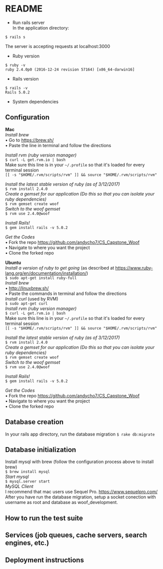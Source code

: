 # README


* Run rails server  
In the application directory:  
```
$ rails s
```
The server is accepting requests at localhost:3000  
* Ruby version  
```
$ ruby -v
ruby 2.4.0p0 (2016-12-24 revision 57164) [x86_64-darwin16]
```
* Rails version  
```
$ rails -v
Rails 5.0.2
```  
* System dependencies

## Configuration  
  **Mac**  
  _Install brew_  
	• Go to https://brew.sh/  
	• Paste the line in terminal and follow the directions

  _Install rvm (ruby version manager)_  
`$ curl -L get.rvm.io | bash`  
	Make sure this line is in your `~/.profile` so that it's loaded for every terminal session  
`[[ -s "$HOME/.rvm/scripts/rvm" ]] && source "$HOME/.rvm/scripts/rvm"`  

  _Install the latest stable version of ruby (as of 3/12/2017)_  
	`$ rvm install 2.4.0`  
  _Create a gemset for our application (Do this so that you can isolate your ruby dependencies)_  
	`$ rvm gemset create woof`  
  _Switch to the woof gemset_  
	`$ rvm use 2.4.0@woof`  

  _Install Rails!_  
	`$ gem install rails -v 5.0.2`

  _Get the Codes_  
	• Fork the repo https://github.com/andycho7/CS_Capstone_Woof  
	• Navigate to where you want the project  
	• Clone the forked repo  
  
  **Ubuntu**  
  _Install a version of ruby to get going_ (as described at https://www.ruby-lang.org/en/documentation/installation/)  
	 `$ sudo apt-get install ruby-full`  
  _Install brew_  
	• http://linuxbrew.sh/  
	• Paste the commands in terminal and follow the directions  
  _Install curl_ (used by RVM)  
	`$ sudo apt-get curl`  
    _Install rvm (ruby version manager)_  
`$ curl -L get.rvm.io | bash`  
	Make sure this line is in your `~/.profile` so that it's loaded for every terminal session  
`[[ -s "$HOME/.rvm/scripts/rvm" ]] && source "$HOME/.rvm/scripts/rvm"`  

  _Install the latest stable version of ruby (as of 3/12/2017)_  
	`$ rvm install 2.4.0`  
  _Create a gemset for our application (Do this so that you can isolate your ruby dependencies)_  
	`$ rvm gemset create woof`  
  _Switch to the woof gemset_  
	`$ rvm use 2.4.0@woof`  

  _Install Rails!_  
	`$ gem install rails -v 5.0.2`

  _Get the Codes_  
	• Fork the repo https://github.com/andycho7/CS_Capstone_Woof  
	• Navigate to where you want the project  
	• Clone the forked repo  
## Database creation
In your rails app directory, run the database migration
	`$ rake db:migrate`
## Database initialization
Install mysql with brew (follow the configuration process above to install brew)  
  	`$ brew install mysql`  
  _Start mysql_  
  	`$ mysql.server start`  
_MySQL Client_  
	I recommend that mac users use Sequel Pro. https://www.sequelpro.com/  
	After you have run the database migration, setup a socket conection with username as root and database as woof_development.
## How to run the test suite

## Services (job queues, cache servers, search engines, etc.)

## Deployment instructions

